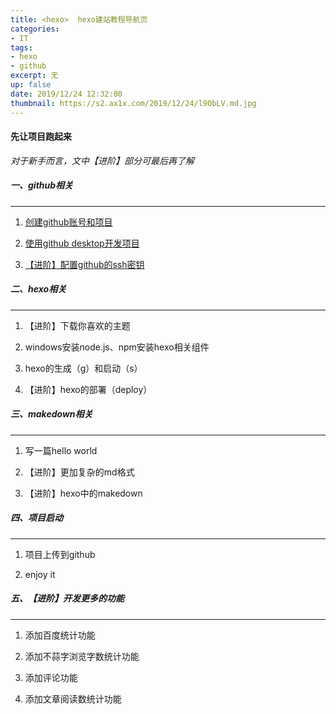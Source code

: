 ```yaml
---
title: <hexo>  hexo建站教程导航页
categories:
- IT
tags: 
- hexo
- github
excerpt: 无
up: false
date: 2019/12/24 12:32:00
thumbnail: https://s2.ax1x.com/2019/12/24/l9ObLV.md.jpg
---
```

#### 先让项目跑起来

*对于新手而言，文中【进阶】部分可最后再了解*

##### 一、github相关
---

1. [创建github账号和项目](../1.1)

2. [使用github desktop开发项目](../1.2)

3. [【进阶】配置github的ssh密钥](../1.3)

##### 二、hexo相关
---

1. 【进阶】下载你喜欢的主题

2. windows安装node.js、npm安装hexo相关组件

3. hexo的生成（g）和启动（s）

4. 【进阶】hexo的部署（deploy）

##### 三、makedown相关
---

1. 写一篇hello world

2. 【进阶】更加复杂的md格式

3. 【进阶】hexo中的makedown

##### 四、项目启动
---

1. 项目上传到github

2. enjoy it

##### 五、【进阶】开发更多的功能
---

1. 添加百度统计功能

2. 添加不蒜字浏览字数统计功能

3. 添加评论功能

4. 添加文章阅读数统计功能


